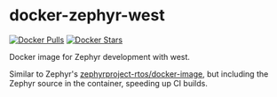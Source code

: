# docker-zephyr-west

[![Docker Pulls](https://img.shields.io/docker/pulls/bcdevices/zephyr-west.svg)](https://hub.docker.com/r/bcdevices/zephyr-west/)
[![Docker Stars](https://img.shields.io/docker/stars/bcdevices/zephyr-west.svg)](https://hub.docker.com/r/bcdevices/zephyr-west/)

Docker image for Zephyr development with west.

Similar to Zephyr's [zephyrproject-rtos/docker-image](https://github.com/zephyrproject-rtos/docker-image),
but including the Zephyr source in the container, speeding up CI builds.
